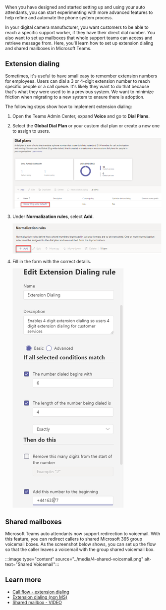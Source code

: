 When you have designed and started setting up and using your auto attendants, you can start experimenting with more advanced features to help refine and automate the phone system process.

In your digital camera manufacturer, you want customers to be able to reach a specific support worker, if they have their direct dial number. You also want to set up mailboxes that whole support teams can access and retrieve message from.
Here, you'll learn how to set up extension dialing and shared mailboxes in Microsoft Teams.

## Extension dialing

Sometimes, it's useful to have small easy to remember extension numbers for employees. Users can dial a 3 or 4-digit extension number to reach specific people or a call queue. It's likely they want to do that because that's what they were used to in a previous system. We want to minimize friction when migrating to a new system to ensure there is adoption.

The following steps show how to implement extension dialing:

1. Open the Teams Admin Center, expand **Voice** and go to **Dial Plans**.
1. Select the **Global Dial Plan** or your custom dial plan or create a new one to assign to users.

    ![Create Dialing Plan](../media/6-dialling-plan.png)

1. Under **Normalization rules**, select **Add**.

    ![Screenshot of the normalization rules dialog box.](../media/6-normal-rules.png)

1. Fill in the form with the correct details.

    ![Screenshot of the normalization rules details box.](../media/6-extension-rule.png)

## Shared mailboxes

Microsoft Teams auto attendants now support redirection to voicemail. With this feature, you can redirect callers to shared Microsoft 365 group voicemail boxes. As the screenshot below shows, you can set up the flow so that the caller leaves a voicemail with the group shared voicemail box.

:::image type="content" source="../media/4-shared-voicemail.png" alt-text="Shared Voicemail":::

## Learn more
  
- [Call flow - extension dialing](/microsoftteams/create-a-phone-system-auto-attendant#call-flow)
- [Extension dialing (non MS)](https://ucstatus.com/2020/03/30/use-extension-dialing-in-microsoft-teams/)
- [Shared mailbox - VIDEO](https://www.youtube.com/watch?v=Iepnko_v0ro&list=PLaSOUojkSiGnKuE30ckcjnDVkMNqDv0Vl)
